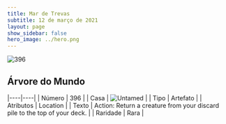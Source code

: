 ```yaml
---
title: Mar de Trevas
subtitle: 12 de março de 2021
layout: page
show_sidebar: false
hero_image: ../hero.png
---
```


![396](https://cdn.keyforgegame.com/media/card_front/pt/496_396_JWRCR9MQX696_pt.png)

## Árvore do Mundo

|----|----|
| Número | 396 |
| Casa | ![Untamed](https://archonarcana.com/images/thumb/b/bd/Untamed.png/22px-Untamed.png "Indomados") |
| Tipo | Artefato |
| Atributos | Location |
| Texto | Action: Return a creature from your discard pile to the top of your deck. |
| Raridade | Rara |
